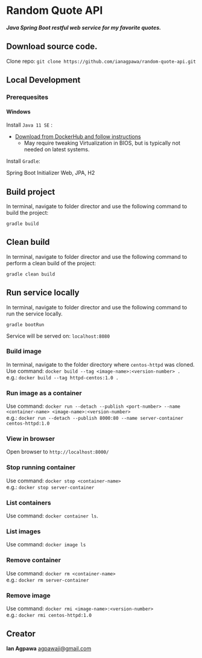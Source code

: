 # Random Quote API
##### Java Spring Boot restful web service for my favorite quotes.

## Download source code.
Clone repo: `git clone https://github.com/ianagpawa/random-quote-api.git`

## Local Development
### Prerequesites
#### Windows
Install `Java 11 SE` :
* [Download from DockerHub and follow instructions](https://hub.docker.com/editions/community/docker-ce-desktop-windows/)
    * May require tweaking Virtualization in BIOS, but is typically not needed on latest systems.

Install `Gradle`:

Spring Boot Initializer
Web, JPA, H2

## Build project
In terminal, navigate to folder director and use the following command to build the project:
```
gradle build
```

## Clean build
In terminal, navigate to folder director and use the following command to perform a clean build of the project:
```
gradle clean build
```

## Run service locally
In terminal, navigate to folder director and use the following command to run the service locally.
```
gradle bootRun
```

Service will be served on: `localhost:8080`

### Build image
In terminal, navigate to the folder directory where `centos-httpd` was cloned.\
    Use command: `docker build --tag <image-name>:<version-number> .`\
    e.g.: `docker build --tag httpd-centos:1.0 .`

### Run image as a container
Use command: `docker run --detach --publish <port-number> --name <container-name> <image-name>:<version-number>`\
e.g.: `docker run --detach --publish 8000:80 --name server-container centos-httpd:1.0`

### View in browser
Open browser to `http://localhost:8000/`

### Stop running container
Use command: `docker stop <container-name>`\
e.g.: `docker stop server-container`

### List containers
Use command: `docker container ls`.

### List images
Use command: `docker image ls`

### Remove container
Use command: `docker rm <container-name>`\
e.g.: `docker rm server-container`

### Remove image
Use command: `docker rmi <image-name>:<version-number>`\
e.g.: `docker rmi centos-httpd:1.0`


## Creator

**Ian Agpawa**
 agpawaji@gmail.com